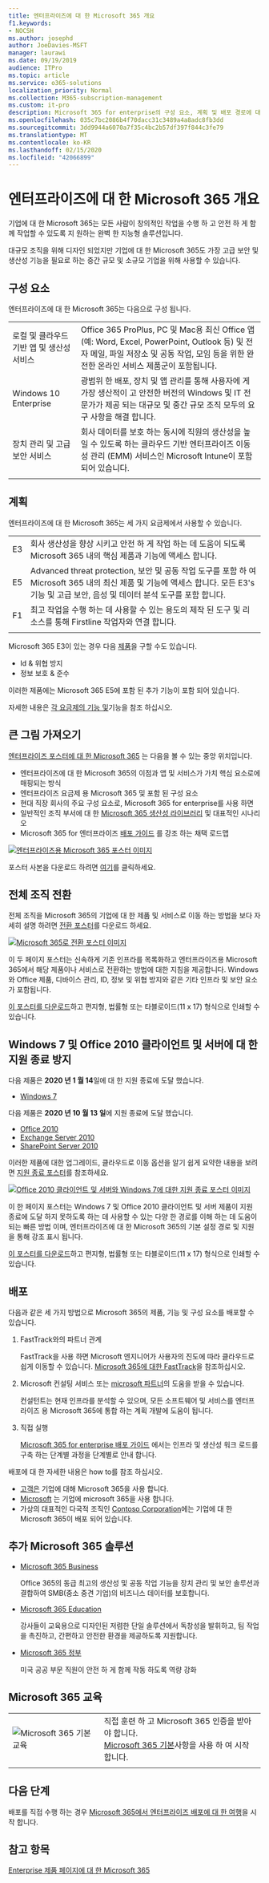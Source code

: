 ```yaml
---
title: 엔터프라이즈에 대 한 Microsoft 365 개요
f1.keywords:
- NOCSH
ms.author: josephd
author: JoeDavies-MSFT
manager: laurawi
ms.date: 09/19/2019
audience: ITPro
ms.topic: article
ms.service: o365-solutions
localization_priority: Normal
ms.collection: M365-subscription-management
ms.custom: it-pro
description: Microsoft 365 for enterprise의 구성 요소, 계획 및 배포 경로에 대해 소개 합니다.
ms.openlocfilehash: 035c7bc2086b4f70dacc31c3489a4a8adc8fb3dd
ms.sourcegitcommit: 3dd9944a6070a7f35c4bc2b57df397f844c3fe79
ms.translationtype: MT
ms.contentlocale: ko-KR
ms.lasthandoff: 02/15/2020
ms.locfileid: "42066899"
---
```

# <a name="microsoft-365-for-enterprise-overview"></a>엔터프라이즈에 대 한 Microsoft 365 개요

기업에 대 한 Microsoft 365는 모든 사람이 창의적인 작업을 수행 하 고 안전 하 게 함께 작업할 수 있도록 지 원하는 완벽 한 지능형 솔루션입니다. 

대규모 조직을 위해 디자인 되었지만 기업에 대 한 Microsoft 365도 가장 고급 보안 및 생산성 기능을 필요로 하는 중간 규모 및 소규모 기업을 위해 사용할 수 있습니다. 

## <a name="components"></a>구성 요소

엔터프라이즈에 대 한 Microsoft 365는 다음으로 구성 됩니다.

|||
|:-------|:-----|
| 로컬 및 클라우드 기반 앱 및 생산성 서비스 | Office 365 ProPlus, PC 및 Mac용 최신 Office 앱(예: Word, Excel, PowerPoint, Outlook 등) 및 전자 메일, 파일 저장소 및 공동 작업, 모임 등을 위한 완전한 온라인 서비스 제품군이 포함됩니다. |
| Windows 10 Enterprise | 광범위 한 배포, 장치 및 앱 관리를 통해 사용자에 게 가장 생산적이 고 안전한 버전의 Windows 및 IT 전문가가 제공 되는 대규모 및 중간 규모 조직 모두의 요구 사항을 해결 합니다. |
| 장치 관리 및 고급 보안 서비스 | 회사 데이터를 보호 하는 동시에 직원의 생산성을 높일 수 있도록 하는 클라우드 기반 엔터프라이즈 이동성 관리 (EMM) 서비스인 Microsoft Intune이 포함 되어 있습니다. |
|||

## <a name="plans"></a>계획

엔터프라이즈에 대 한 Microsoft 365는 세 가지 요금제에서 사용할 수 있습니다.

|||
|:-------|:-----|
| E3 | 회사 생산성을 향상 시키고 안전 하 게 작업 하는 데 도움이 되도록 Microsoft 365 내의 핵심 제품과 기능에 액세스 합니다. |
| E5 | Advanced threat protection, 보안 및 공동 작업 도구를 포함 하 여 Microsoft 365 내의 최신 제품 및 기능에 액세스 합니다. 모든 E3's 기능 및 고급 보안, 음성 및 데이터 분석 도구를 포함 합니다. |
| F1 | 최고 작업을 수행 하는 데 사용할 수 있는 용도의 제작 된 도구 및 리소스를 통해 Firstline 작업자와 연결 합니다. |
|||

Microsoft 365 E3이 있는 경우 다음 [제품](https://www.microsoft.com/microsoft-365/blog/2019/01/02/introducing-new-advanced-security-and-compliance-offerings-for-microsoft-365/)을 구할 수도 있습니다.

- Id & 위협 방지
- 정보 보호 & 준수

이러한 제품에는 Microsoft 365 E5에 포함 된 추가 기능이 포함 되어 있습니다.

자세한 내용은 [각 요금제의 기능 및](https://www.microsoft.com/microsoft-365/compare-all-microsoft-365-plans)기능을 참조 하십시오.

## <a name="get-the-big-picture"></a>큰 그림 가져오기

[엔터프라이즈 포스터에 대 한 Microsoft 365](../media/m365-poster/Microsoft365Enterprise.pdf) 는 다음을 볼 수 있는 중앙 위치입니다.

- 엔터프라이즈에 대 한 Microsoft 365의 이점과 앱 및 서비스가 가치 핵심 요소로에 매핑되는 방식
- 엔터프라이즈 요금제 용 Microsoft 365 및 포함 된 구성 요소 
- 현대 직장 회사의 주요 구성 요소로, Microsoft 365 for enterprise를 사용 하면
- 일반적인 조직 부서에 대 한 [Microsoft 365 생산성 라이브러리](https://www.microsoft.com/microsoft-365/success/) 및 대표적인 시나리오
- Microsoft 365 for 엔터프라이즈 [배포 가이드](deploy-microsoft-365-enterprise.md) 를 강조 하는 채택 로드맵

[![엔터프라이즈용 Microsoft 365 포스터 이미지](../media/m365-poster/m365e-poster.png)](../media/m365-poster/Microsoft365Enterprise.pdf)

포스터 사본을 다운로드 하려면 [여기](https://github.com/MicrosoftDocs/microsoft-365-docs/raw/public/microsoft-365/enterprise/media/m365-poster/Microsoft365Enterprise.pdf)를 클릭하세요.


## <a name="transition-your-entire-organization"></a>전체 조직 전환

전체 조직을 Microsoft 365의 기업에 대 한 제품 및 서비스로 이동 하는 방법을 보다 자세히 설명 하려면 [전환 포스터](../media/deploy-microsoft-365-enterprise/transition-org-to-m365.pdf)를 다운로드 하세요.

[![Microsoft 365로 전환 포스터 이미지](../media/deploy-microsoft-365-enterprise/transition-org-to-m365.png)](../media/deploy-microsoft-365-enterprise/transition-org-to-m365.pdf)

이 두 페이지 포스터는 신속하게 기존 인프라를 목록화하고 엔터프라이즈용 Microsoft 365에서 해당 제품이나 서비스로 전환하는 방법에 대한 지침을 제공합니다. Windows와 Office 제품, 디바이스 관리, ID, 정보 및 위협 방지와 같은 기타 인프라 및 보안 요소가 포함됩니다.

[이 포스터를 다운로드](https://github.com/MicrosoftDocs/microsoft-365-docs/raw/public/microsoft-365/enterprise/media/deploy-microsoft-365-enterprise/transition-org-to-m365.pdf)하고 편지형, 법률형 또는 타블로이드(11 x 17) 형식으로 인쇄할 수 있습니다.

## <a name="avoid-end-of-support-for-windows-7-and-office-2010-clients-and-servers"></a>Windows 7 및 Office 2010 클라이언트 및 서버에 대 한 지원 종료 방지

다음 제품은 **2020 년 1 월 14**일에 대 한 지원 종료에 도달 했습니다.

- [Windows 7](https://aka.ms/win7upgrade)

다음 제품은 **2020 년 10 월 13 일**에 지원 종료에 도달 했습니다.

- [Office 2010](https://docs.microsoft.com/DeployOffice/office-2010-end-support-roadmap)
- [Exchange Server 2010](https://docs.microsoft.com/office365/enterprise/exchange-2010-end-of-support)
- [SharePoint Server 2010](https://docs.microsoft.com/office365/enterprise/upgrade-from-sharepoint-2010)

이러한 제품에 대한 업그레이드, 클라우드로 이동 옵션을 알기 쉽게 요약한 내용을 보려면 [지원 종료 포스터](../media/migration-microsoft-365-enterprise-workload/Office2010Windows7EndOfSupport.pdf)를 참조하세요.

[![Office 2010 클라이언트 및 서버와 Windows 7에 대한 지원 종료 포스터 이미지](../media/migration-microsoft-365-enterprise-workload/office2010-windows7-end-of-support.png)](../media/migration-microsoft-365-enterprise-workload/Office2010Windows7EndOfSupport.pdf)

이 한 페이지 포스터는 Windows 7 및 Office 2010 클라이언트 및 서버 제품이 지원 종료에 도달 하지 못하도록 하는 데 사용할 수 있는 다양 한 경로를 이해 하는 데 도움이 되는 빠른 방법 이며, 엔터프라이즈에 대 한 Microsoft 365의 기본 설정 경로 및 지원을 통해 강조 표시 됩니다.

[이 포스터를 다운로드](https://github.com/MicrosoftDocs/microsoft-365-docs/raw/public/microsoft-365/enterprise/media/migration-microsoft-365-enterprise-workload/Office2010Windows7EndOfSupport.pdf)하고 편지형, 법률형 또는 타블로이드(11 x 17) 형식으로 인쇄할 수 있습니다.

## <a name="deploy"></a>배포

다음과 같은 세 가지 방법으로 Microsoft 365의 제품, 기능 및 구성 요소를 배포할 수 있습니다.

1. FastTrack와의 파트너 관계
  
   FastTrack을 사용 하면 Microsoft 엔지니어가 사용자의 진도에 따라 클라우드로 쉽게 이동할 수 있습니다. [Microsoft 365에 대한 FastTrack](https://fasttrack.microsoft.com/microsoft365)을 참조하십시오.
  
2. Microsoft 컨설팅 서비스 또는 [microsoft 파트너](https://partner.microsoft.com/)의 도움을 받을 수 있습니다.

   컨설턴트는 현재 인프라를 분석할 수 있으며, 모든 소프트웨어 및 서비스를 엔터프라이즈 용 Microsoft 365에 통합 하는 계획 개발에 도움이 됩니다.

3. 직접 실행

   [Microsoft 365 for enterprise 배포 가이드](deploy-microsoft-365-enterprise.md) 에서는 인프라 및 생산성 워크 로드를 구축 하는 단계별 과정을 단계별로 안내 합니다. 

배포에 대 한 자세한 내용은 how to를 참조 하십시오.

- [고객은](deploy-microsoft-365-enterprise.md#how-customers-use-microsoft-365-for-enterprise) 기업에 대해 Microsoft 365을 사용 합니다.
- [Microsoft](deploy-microsoft-365-enterprise.md#how-microsoft-uses-microsoft-365-for-enterprise) 는 기업에 microsoft 365을 사용 합니다.
- 가상의 대표적인 다국적 조직인 [Contoso Corporation](contoso-overview.md)에는 기업에 대 한 Microsoft 365이 배포 되어 있습니다.

## <a name="additional-microsoft-365-solutions"></a>추가 Microsoft 365 솔루션

- [Microsoft 365 Business](https://docs.microsoft.com/microsoft-365/business/)
 
  Office 365의 동급 최고의 생산성 및 공동 작업 기능을 장치 관리 및 보안 솔루션과 결합하여 SMB(중소 중견 기업)의 비즈니스 데이터를 보호합니다.

- [Microsoft 365 Education](https://docs.microsoft.com/education)
 
  강사들이 교육용으로 디자인된 저렴한 단일 솔루션에서 독창성을 발휘하고, 팀 작업을 촉진하고, 간편하고 안전한 환경을 제공하도록 지원합니다.

- [Microsoft 365 정부](https://www.microsoft.com/microsoft-365/government)
 
  미국 공공 부문 직원이 안전 하 게 함께 작동 하도록 역량 강화

## <a name="microsoft-365-training"></a>Microsoft 365 교육

|||
|:-------|:-----|
![Microsoft 365 기본 교육](../media/m365-poster/m365-fundamentals.svg)| 직접 훈련 하 고 Microsoft 365 인증을 받아야 합니다. <BR> [Microsoft 365 기본](https://docs.microsoft.com/learn/paths/m365-fundamentals/)사항을 사용 하 여 시작 합니다.
|||


## <a name="next-step"></a>다음 단계

배포를 직접 수행 하는 경우 [Microsoft 365에서 엔터프라이즈 배포에 대 한 여행](deploy-microsoft-365-enterprise.md)을 시작 합니다.

## <a name="see-also"></a>참고 항목

[Enterprise 제품 페이지에 대 한 Microsoft 365](https://www.microsoft.com/microsoft-365/enterprise)

